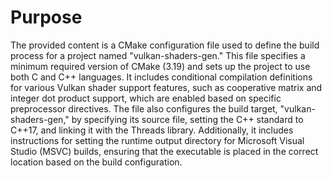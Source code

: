 # Purpose
The provided content is a CMake configuration file used to define the build process for a project named "vulkan-shaders-gen." This file specifies a minimum required version of CMake (3.19) and sets up the project to use both C and C++ languages. It includes conditional compilation definitions for various Vulkan shader support features, such as cooperative matrix and integer dot product support, which are enabled based on specific preprocessor directives. The file also configures the build target, "vulkan-shaders-gen," by specifying its source file, setting the C++ standard to C++17, and linking it with the Threads library. Additionally, it includes instructions for setting the runtime output directory for Microsoft Visual Studio (MSVC) builds, ensuring that the executable is placed in the correct location based on the build configuration.
